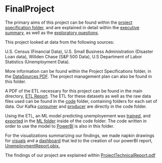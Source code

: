 # FinalProject
The primary aims of this project can be found within the [project specification folder](https://github.com/ChrisDev10github/FInalProject/tree/main/Project%20Specifications), and are explained in detail within the [executive summary](https://github.com/ChrisDev10github/FInalProject/blob/main/Project%20Specifications/ExecutiveSummary.pdf), as well as the [exploratory questions](https://github.com/ChrisDev10github/FInalProject/blob/main/Project%20Specifications/ExploratoryQuestions.pdf). 

This project looked at data from the following sources:

U.S. Census (Financial Data), 
U.S. Small Business Administration (Disaster Loan data), 
Willden Chase (S&P 500 Data), 
U.S Department of Labor Statistics (Unemployment Data).

More information can be found within the Project Specifications folder, in the [DataSources PDF](https://github.com/ChrisDev10github/FInalProject/blob/main/Project%20Specifications/DataSources.pdf). The project management plan can also be found in this folder.

A PDF of the ETL necessary for this project can be found in the main directory, [ETL Report](https://github.com/ChrisDev10github/FInalProject/blob/main/ETLReport.pdf).
The ETL for these datasets as well as the raw data files used can be found in the [code](https://github.com/ChrisDev10github/FInalProject/tree/main/code) folder, containing folders for each set of data. Our Kafka [consumer](https://github.com/ChrisDev10github/FInalProject/blob/main/code/Guinea-Pigs-Consumer.ipynb) and [producer](https://github.com/ChrisDev10github/FInalProject/blob/main/code/Guinea-Pigs-Producer%20with%20left%20join.ipynb) are directly in the code folder.

Using the ETL, an ML model predicting unemployement was [trained](https://github.com/ChrisDev10github/FInalProject/blob/main/code/ML/ml-model.ipynb), and [exported](https://github.com/ChrisDev10github/FInalProject/blob/main/code/ML/finalmodel) in the [ML folder](https://github.com/ChrisDev10github/FInalProject/tree/main/code/ML) inside of the code folder. The code written in order to use the model to [PowerBI](https://github.com/ChrisDev10github/FInalProject/blob/main/code/ML/PowerBiPython.ipynb) is also in this folder.

For the visualizations summarizing our findings, we made napkin drawings for [visuals](https://github.com/ChrisDev10github/FInalProject/blob/main/VisualizationsNapkinsAndFeedback.pdf) and a [dashboard](https://github.com/ChrisDev10github/FInalProject/blob/main/DashboardNapkinsAndFeedback.pdf) that led to the creation of our powerBI report, [UnemploymentReport.pbix.](https://github.com/ChrisDev10github/FInalProject/blob/main/UnemploymentReport.pbix)

The findings of our project are explained within [ProjectTechnicalReport.pdf](https://github.com/ChrisDev10github/FInalProject/blob/main/ProjectTechnicalReport.pdf)

